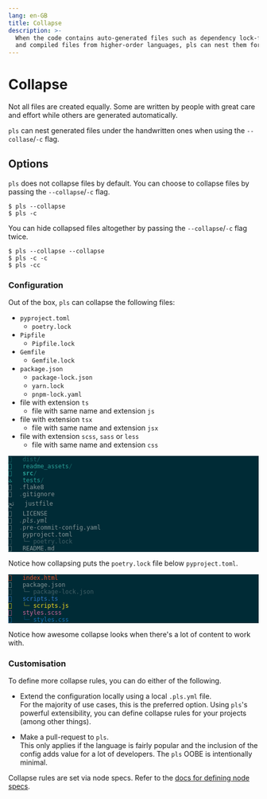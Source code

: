 ```yaml
---
lang: en-GB
title: Collapse
description: >-
  When the code contains auto-generated files such as dependency lock-files
  and compiled files from higher-order languages, pls can nest them for you.
---
```


# Collapse

Not all files are created equally. Some are written by people with great care
and effort while others are generated automatically.

`pls` can nest generated files under the handwritten ones when using the
`--collase`/`-c` flag.

## Options

`pls` does not collapse files by default. You can choose to collapse files by
passing the `--collapse`/`-c` flag.

```
$ pls --collapse
$ pls -c
```

You can hide collapsed files altogether by passing the `--collapse`/`-c` flag
twice.

```
$ pls --collapse --collapse
$ pls -c -c
$ pls -cc
```

### Configuration

Out of the box, `pls` can collapse the following files:

- `pyproject.toml`
  - `poetry.lock`
- `Pipfile`
  - `Pipfile.lock`
- `Gemfile`
  - `Gemfile.lock`
- `package.json`
  - `package-lock.json`
  - `yarn.lock`
  - `pnpm-lock.yaml`
- file with extension `ts`
  - file with same name and extension `js`
- file with extension `tsx`
  - file with same name and extension `jsx`
- file with extension `scss`, `sass` or `less`
  - file with same name and extension `css`

<div
    style="background-color: #002b36; color: #839496;"
    class="language-">
  <pre style="color: inherit;"><code style="color: inherit;"><span style="color: #156667; text-decoration-color: #156667"></span>  <span style="color: #156667; text-decoration-color: #156667"> dist/</span>                  
<span style="color: #2aa198; text-decoration-color: #2aa198"></span>  <span style="color: #2aa198; text-decoration-color: #2aa198"> readme_assets</span><span style="color: #156667; text-decoration-color: #156667">/</span>         
<span style="color: #2aa198; text-decoration-color: #2aa198; font-weight: bold"></span>  <span style="color: #2aa198; text-decoration-color: #2aa198; font-weight: bold"> src</span><span style="color: #156667; text-decoration-color: #156667; font-weight: bold">/</span>                   
<span style="color: #2aa198; text-decoration-color: #2aa198">ﭧ</span>  <span style="color: #2aa198; text-decoration-color: #2aa198"> tests</span><span style="color: #156667; text-decoration-color: #156667">/</span>                 
  <span style="color: #415f66; text-decoration-color: #415f66">.</span>flake8                 
  <span style="color: #415f66; text-decoration-color: #415f66">.</span>gitignore              
ﰌ   justfile               
   LICENSE                
<span style="font-style: italic"></span>  <span style="color: #415f66; text-decoration-color: #415f66; font-style: italic">.</span><span style="font-style: italic">pls.yml</span>                
  <span style="color: #415f66; text-decoration-color: #415f66">.</span>pre-commit-config.yaml 
   pyproject.toml         
<span style="color: #415f66; text-decoration-color: #415f66"></span>  <span style="color: #415f66; text-decoration-color: #415f66"> └─ poetry.lock</span>         
   README.md              
</code></pre>
</div>

Notice how collapsing puts the `poetry.lock` file below `pyproject.toml`.

<div
    style="background-color: #002b36; color: #839496;"
    class="language-">
  <pre style="color: inherit;"><code style="color: inherit;"><span style="color: #e34f26; text-decoration-color: #e34f26"></span>  <span style="color: #e34f26; text-decoration-color: #e34f26"> index.html</span>           
   package.json         
<span style="color: #415f66; text-decoration-color: #415f66"></span>  <span style="color: #415f66; text-decoration-color: #415f66"> └─ package-lock.json</span> 
<span style="color: #3178c6; text-decoration-color: #3178c6"></span>  <span style="color: #3178c6; text-decoration-color: #3178c6"> scripts.ts</span>           
<span style="color: #f7df1e; text-decoration-color: #f7df1e"></span>  <span style="color: #7b852a; text-decoration-color: #7b852a"> └─</span><span style="color: #f7df1e; text-decoration-color: #f7df1e"> scripts.js</span>        
<span style="color: #cc6699; text-decoration-color: #cc6699"></span>  <span style="color: #cc6699; text-decoration-color: #cc6699"> styles.scss</span>          
<span style="color: #1572b6; text-decoration-color: #1572b6"></span>  <span style="color: #0a4e76; text-decoration-color: #0a4e76"> └─</span><span style="color: #1572b6; text-decoration-color: #1572b6"> styles.css</span>        
</code></pre>
</div>

Notice how awesome collapse looks when there's a lot of content to work with.

### Customisation

To define more collapse rules, you can do either of the following.

- Extend the configuration locally using a local `.pls.yml` file.  
  For the majority of use cases, this is the preferred option. Using `pls`'s
  powerful extensibility, you can define collapse rules for your projects
  (among other things).

- Make a pull-request to `pls`.  
  This only applies if the language is fairly popular and the inclusion of the
  config adds value for a lot of developers. The `pls` OOBE is intentionally
  minimal.

Collapse rules are set via node specs. Refer to the
[docs for defining node specs](../reference/node_specs).
